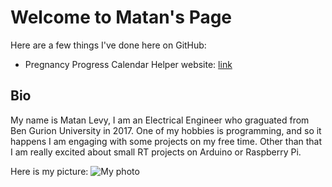 # Welcome to Matan's Page

Here are a few things I've done here on GitHub:

- Pregnancy Progress Calendar Helper website: [link](https://levymatan.github.io/PregnancyProgressCalendarHelper/)

## Bio

My name is Matan Levy, I am an Electrical Engineer who graguated from Ben Gurion University in 2017.
One of my hobbies is programming, and so it happens I am engaging with some projects on my free time.
Other than that I am really excited about small RT projects on Arduino or Raspberry Pi.

Here is my picture:
![My photo](my_photo.jpg)
